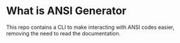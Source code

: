 # What is ANSI Generator

This repo contains a CLI to make interacting with ANSI codes easier, removing the need to read the documentation.
